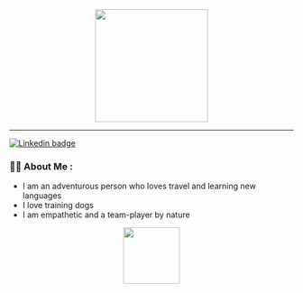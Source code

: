 
<!-- <div id="header" align="center">
  <img src="https://media.giphy.com/media/SUcApSWjPwQMARvcM8/giphy.gif" width="100"/>
</div> -->


<!-- <div id="badges" align="center">
  <a href="https://www.linkedin.com/in/brianne-bourassa/">
    <img src="https://img.shields.io/badge/LinkedIn-blue?style=for-the-badge&logo=linkedin&logoColor=white" alt="Linkedin badge"/>
  </a>
</div>
 -->
<!-- 
<div id="view-counter" align="center">
 <img src="https://komarev.com/ghpvc/?username=BriBourassa&style=flat-square&color=blue" alt="view-counter"/>
</div> -->

<!-- <h1 align="center">
  hey there
  <img src="https://media.giphy.com/media/hvRJCLFzcasrR4ia7z/giphy.gif" width="30px"/>
</h1> -->


<div id="header" align="center">
  <img src="https://media1.giphy.com/media/M4NykXxUE0HAcK7UJ6/giphy.gif?cid=790b7611c6b701e0c23ed56a3c2aa142045780b3d98a36ed&rid=giphy.gif&ct=s)" width="200"/>
</div>


---

<div id="badges">
  <a href="https://www.linkedin.com/in/brianne-bourassa/">
    <img src="https://img.shields.io/badge/LinkedIn-blue?style=for-the-badge&logo=linkedin&logoColor=white" alt="Linkedin badge"/>
  </a>
</div>

### :woman_technologist: About Me :
- I am an adventurous person who loves travel and learning new languages
- I love training dogs
- I am empathetic and a team-player by nature

<div id="header" align="center">
  <img src="https://media.giphy.com/media/SUcApSWjPwQMARvcM8/giphy.gif" width="100"/>
</div>
